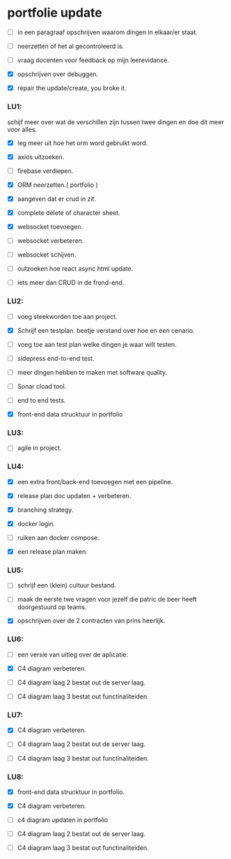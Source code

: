 # portfolie update


- [ ] in een paragraaf opschrijven waarom dingen in elkaar/er staat.

- [ ] neerzetten of het al gecontroleerd is.

- [ ] vraag docenten voor feedback op mijn leerevidance.

- [x] opschrijven over debuggen.

- [x] repair the update/create, you broke it.


### LU1:
schijf meer over wat de verschillen zijn tussen twee dingen en doe dit meer voor alles.

- [x] leg meer uit hoe het orm word gebruikt word.

- [x] axios uitzoeken.

- [ ] firebase verdiepen.

- [x] ORM neerzetten.( portfolio )

- [x] aangeven dat er crud in zit.

- [x] complete delete of character sheet.

- [x] websocket toevoegen.

- [ ] websocket verbeteren.

- [ ] websocket schijven.

- [ ] outzoeken hoe react async html update.

- [ ] iets meer dan CRUD in de frond-end.

### LU2:

- [ ] voeg steekworden toe aan project.

- [x] Schrijf een testplan. beetje verstand over hoe en een cenario.

- [ ] voeg toe aan test plan welke dingen je waar wilt testen.

- [ ] sidepress end-to-end test.

- [ ] meer dingen hebben te maken met software quality.

- [ ] Sonar cload tool.

- [ ] end to end tests.

- [x] front-end data strucktuur in portfolio 

### LU3:

- [ ] agile in project.

### LU4:

- [x] een extra front/back-end toevoegen met een pipeline.

- [x] release plan doc updaten + verbeteren.

- [x] branching strategy.

- [x] docker login.

- [ ] ruiken aan docker compose.

- [x] een release plan maken.

### LU5:

- [ ] schrijf een (klein) cultuur bestand.

- [ ] maak de eerste twe vragen voor jezelf die patric de beer heeft doorgestuurd op teams.

- [x] opschrijven over de 2 contracten van prins heerlijk.

### LU6:

- [ ] een versie van uitleg over de aplicatie.

- [x] C4 diagram verbeteren.

- [ ] C4 diagram laag 2 bestat out de server laag.

- [ ] C4 diagram laag 3 bestat out functinaliteiden.

### LU7:

- [x] C4 diagram verbeteren.

- [ ] C4 diagram laag 2 bestat out de server laag.

- [ ] C4 diagram laag 3 bestat out functinaliteiden.

### LU8:

- [x] front-end data strucktuur in portfolio. 

- [x] C4 diagram verbeteren.

- [ ] c4 diagram updaten in portfolio

- [ ] C4 diagram laag 2 bestat out de server laag.

- [ ] C4 diagram laag 3 bestat out functinaliteiden.
